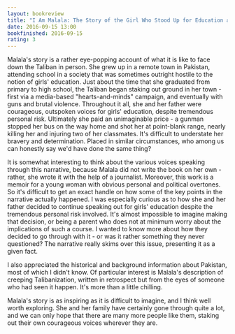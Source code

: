 ```yaml
---
layout: bookreview
title: "I Am Malala: The Story of the Girl Who Stood Up for Education and Was Shot by the Taliban"
date: 2016-09-15 13:00
bookfinished: 2016-09-15
rating: 3
---
```


Malala's story is a rather eye-popping account of what it is like to face down the Taliban in person. She grew up in a remote town in Pakistan, attending school in a society that was sometimes outright hostile to the notion of girls' education. Just about the time that she graduated from primary to high school, the Taliban began staking out ground in her town - first via a media-based "hearts-and-minds" campaign, and eventually with guns and brutal violence. Throughout it all, she and her father were courageous, outspoken voices for girls' education, despite tremendous personal risk. Ultimately she paid an unimaginable price - a gunman stopped her bus on the way home and shot her at point-blank range, nearly killing her and injuring two of her classmates. It's difficult to understate her bravery and determination. Placed in similar circumstances, who among us can honestly say we'd have done the same thing?



It is somewhat interesting to think about the various voices speaking through this narrative, because Malala did not write the book on her own - rather, she wrote it with the help of a journalist. Moreover, this work is a memoir for a young woman with obvious personal and political overtones. So it's difficult to get an exact handle on how some of the key points in the narrative actually happened. I was especially curious as to how she and her father decided to continue speaking out for girls' education despite the tremendous personal risk involved. It's almost impossible to imagine making that decision, or being a parent who does not at minimum worry about the implications of such a course. I wanted to know more about how they decided to go through with it - or was it rather something they never questioned? The narrative really skims over this issue, presenting it as a given fact.



I also appreciated the historical and background information about Pakistan, most of which I didn't know. Of particular interest is Malala's description of creeping Talibanization, written in retrospect but from the eyes of someone who had seen it happen. It's more than a little chilling.



Malala's story is as inspiring as it is difficult to imagine, and I think well worth exploring. She and her family have certainly gone through quite a lot, and we can only hope that there are many more people like them, staking out their own courageous voices wherever they are.
